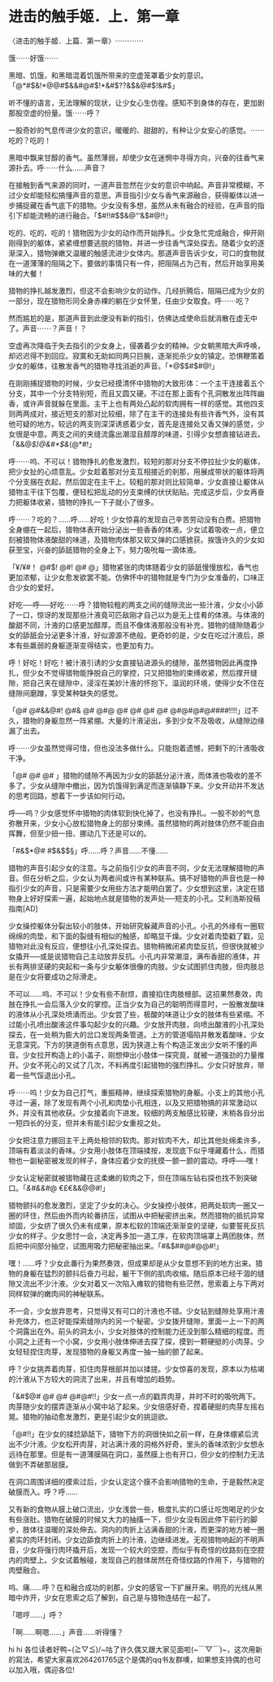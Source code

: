 # 进击的触手姬．上．第一章

〈进击的触手姬．上篇．第一章〉⋯⋯⋯⋯

饿⋯⋯好饿⋯⋯

黑暗、饥饿，和黑暗混着饥饿所带来的空虚笼罩着少女的意识。「@*#$&!*@@#$&&#@#$!*&#$??&$&@#$!&#$」

听不懂的语言，无法理解的现状，让少女心生仿徨。感知不到身体的存在，更加剧那股空虚的份量。饿⋯⋯呼？

一股奇妙的气息传进少女的意识，暖暖的、甜甜的，有种让少女安心的感觉。⋯⋯吃的？吃的！

黑暗中飘来甘醇的香气。虽然薄弱，却使少女在迷惘中寻得方向，兴奋的往香气来源扑去。呼⋯⋯什么……声音？

在接触到香气来源的同时，一道声音忽然在少女的意识中响起。声音非常模糊，不过少女却能轻松搞懂声音的意思。声音指引少女与香气来源融合，获得躯体以进一步捕捉藏在香气底下的猎物。少女没有多想，虽然从未有融合的经验，在声音的指引下却能流畅的进行融合。「$#!!#$$&@“‘&$#@!!」

吃的、吃的、吃的！猎物因为少女的动作而开始挣扎。少女急忙完成融合，伸开刚刚得到的躯体，紧紧缠想要逃脱的猎物，并进一步往香气深处探去。随着少女的逐渐深入，猎物弹嫩又温暖的触感流进少女体内。那道声音告诉少女，可口的食物就在一道薄薄的阻隔之下。要做的事情只有一件，把阻隔占为己有，然后开始享用美味的大餐！

猎物的挣扎越发激烈，但这不会影响少女的动作。几经折腾后，阻隔已成为少女的一部分，现在猎物形同全身赤裸的躺在少女怀里，任由少女取食。呼⋯⋯吃？

然而尴尬的是，那道声音到此便没有新的指引，仿佛达成使命后就消散在虚无中了。声音⋯⋯？声音！？

空虚再次降临于失去指引的少女身上，侵袭着少女的精神。少女朝黑暗大声呼唤，却迟迟得不到回应。寂寞和无助如同两只巨腕，逐渐扼杀少女的镇定。恐惧鞭策着少女的躯体，往散发香气的猎物寻找消逝的声音。「*@$$#$#@!」

在刚刚捕捉猎物的时候，少女已经摸清怀中猎物的大致形体：一个主干连接着五个分支，其中一个分支特别短，而且又圆又硬。不过在那上面有个孔洞散发出阵阵幽香，或许声音就躲在里面。主干上也有两处凸起的软肉拥有一样的感觉。其他四支则两两成对，接近短支的那对比较细，除了在主干的连接处有些许香气外，没有其他可疑的地方。较远的两支则深深诱惑着少女，首先是连接处又香又弹的感觉，少女很是中意。两支之间的夹缝流露出潮湿且醇厚的味道，引得少女想直接钻进去。「&&@*$)@&#*$&*(@*#!」

呼⋯⋯呜、不可以！猎物挣扎的愈发激烈，较短的那对分支不停拉扯少女的躯体，把少女扯的心烦意乱。少女趁着那对分支互相接近的剎那，用展成带状的躯体将两个分支捆在衣起，然后固定在主干上。较粗的那对则比较简单，少女直接让躯体从猎物主干往下包覆，便轻松把乱动的分支束缚的伏伏贴贴。完成这步后，少女再奋力把躯体收紧，猎物的挣扎一下子就小了很多。

呼⋯⋯？吃的？……呼……好吃！少女惊喜的发现自己辛苦劳动没有白费。把猎物全身绷在一起后，猎物体表开始分泌出一些香香的体液。少女试着吸收一点，便立刻被猎物体液酸甜的味道，及猎物肉体那又软又弹的口感掳获。挨饿许久的少女如获至宝，兴奋的舔舐猎物的全身上下，努力吸吮每一滴体液。

「¥/¥#！ @#$! @#! @# @」猎物紧张的肉体随着少女的舔舐慢慢放松，香气也更加浓郁，让少女愈发欲罢不能。仿佛怀中的猎物就是专门为少女准备的，口味正合少女的爱好。

好吃──呼──好吃⋯⋯呼？猎物较粗的两支之间的缝隙流出一些汁液，少女小小舔了一口，惊讶的发现那些汁液竟可匹敌刚才自己以为是无上佳肴的体液。与体液的酸甜不同，汁液的口感更加醇厚。而且不像体液那般没有补充，猎物的缝隙随着少女的舔舐会分泌更多汁液，好似源源不绝般。更奇妙的是，少女在吃过汁液后，原本有些羸弱的身躯逐渐变得结实，也更加有力。

呼！好吃！好吃！被汁液引诱的少女直接钻进源头的缝隙，虽然猎物因此再度挣扎，但少女不觉得猎物能挣脱自己的掌控，只又把猎物的束缚收紧，然后撑开缝隙，把自己夹在缝隙中，浸淫在美妙汁液的怀抱下。温润的环境，使得少女不住在缝隙间磨蹭，享受某种缺失的感觉。

「@# @#&&@#! @#& @# @#@ @# @# @# @# @#@#@#@####!!!!」过不久，猎物的身躯忽然一阵紧绷。大量的汁液泌出，多到少女不及吸收，从缝隙边缘漏了出去。

呼⋯⋯少女虽然觉得可惜，但也没法多做什么。只能抱着遗憾，把剩下的汁液吸收干净。

「@# @# @# 」猎物的缝隙不再因为少女的舔舐分泌汁液，而体液也吸收的差不多了。少女从缝隙中撤出，因为饥饿得到满足而逐渐镇静下来。少女开动并不发达的思考回路，想着下一步该如何行动。

呼──呜？少女感觉怀中猎物的肉体软到快化掉了，也没有挣扎。一股不妙的气息弥散开来，少女小心放松猎物身上的部分束缚。虽然猎物的两对肢体仍然不能自由挥舞，但至少扭一扭、挪动几下还是可以的。

「#&$*@# #$&$$§」呼……呼？声音……不懂……

猎物的声音引起少女的注意。与之前指引少女的声音不同，少女无法理解猎物的声音。但在分析之后，少女认为两者间或许有某种联系。搞不好猎物的声音也是一种指引少女的声音，只是需要少女用些方法才能明白罢了。少女想到这里，决定在猎物身上好好探索一遍，起始地点就是猎物的发声处──短支的小孔。艾利浩斯投稿指南[AD]


少女操控躯体分裂出较小的肢体，开始研究躲藏声音的小孔。小孔的外缘有一圈软绵绵的肉垫，和下面的裂缝有相似的触感，却略显干燥。少女对着肉垫戳了戳，见猎物对此没有反应，便想往小孔深处探去。猎物稍微闭紧肉垫反抗，但很快就被少女撬开──或是说猎物自己主动放弃反抗。小孔内非常潮湿，满布香甜的液体，并长有两排坚硬的突起和一条与少女躯体很像的肉肢。少女试图抓住肉肢，但肉肢总是在少女将要成功之际滑走。

不可以……呜、不可以！少女有些不耐烦，直接掐住肉肢根部。这招果然奏效，肉肢在挣扎一会后落入少女的掌控。正当少女为自己的聪明而得意时，一股散发酸味的液体从小孔深处喷涌而出。少女尝了些，极酸的味道让少女的肢体有些紧缩。不过能小孔喷出酸液这件事勾起少女的兴趣。少女放开肉肢，向喷出酸液的小孔深处探去，在一处稍为膨大的岔口发现两条管道。上方的管道塌陷并散发着酸味，少女无意深究。下方的狭道倒有点意思，因为狭道上有个构造正发出少女听不懂的声音。少女拉开构造上的小盖子，刚想伸出小肢体一探究竟，就被一道强劲的力量推开。少女不死心的又试了几次，不料再度引起猎物的强烈挣扎。少女只好放弃，带着一些气馁退出小孔。

呼⋯⋯呜！少女为自己打气，重振精神，继续探索猎物的身躯。小支上的其他小孔寻过一遍，除了发现有两个小孔和肉垫小孔相连，以及又把猎物搞的非常激动以外，并没有其他收获。少女接着向下进发。较细的两支触感比较硬，末梢各自分出一短四长的分支，但并未有能引起少女重视之处。

少女把注意力挪回主干上两处相邻的软肉。那对软肉不大，却比其他处绵柔许多，顶端有着淡淡的香味。少女用小肢体在顶端揉按，发现底下似乎埋藏着什么，而猎物也一副秘密被发现的样子，身体应着少女的抚摸一颤一颤的震动。呼呼──嘿！

少女认定秘密就被猎物藏在这柔嫩的软肉之下，但在顶端左钻右探也找不到突破口。「*&#&&#*@ €£€&&@@#!」

猎物颤抖的愈发激烈，坚定了少女的决心。少女操控小肢体，把两处软肉一圈又一圈的环住，然后由外而内轮番挤压，试图从中把秘密挤出来。然而猎物的抵抗异常顽固，少女挤了很久仍未有成果，原本松软的顶端还渐渐变的坚硬，似要誓死反抗少女的样子。少女思忖一会，决定再多加一道工序，在软肉顶端罩上两团肢体，然后把中间部分抽空，试图用吸力把秘密抽出来。「#&$##@#@@#!」

嘿！……呼？少女此番行为果然奏效，但成果却是从少女意想不到的地方出来。猎物的身躯在猛烈的颤抖后奋力弓起，躯干下侧的肌肉收缩。随后原本已经干涸的缝隙又流出不少汁液。少女对着又一次陷入瘫软的猎物有些茫然，思索着上与下两对同样软弹的嫩肉间的神秘联系。

不一会，少女放弃思考，只觉得又有可口的汁液也不错。少女钻到缝隙处享用汁液补充体力，也正好能探索缝隙内的另一个秘密。少女拨开缝隙，里面一上一下的两个洞露出在外。前头的洞太小，少女对肢体的控制能力还没到那么精细的程度。而小洞之上还有一个小窝，少女用小肢体伸进去探了探，摸到一颗硬挺的小肉芽。少女轻轻捏住肉芽，发现猎物的身躯又再度一抽一抽的颤了起来。

呼？少女挑弄着肉芽，扣住肉芽根部并加以揉搓。少女惊喜的发现，原本以为枯竭的汁液从下方较大的洞流了出来，并且有增加的趋势。

「&#$@# @# @# @#@#!!」少女一点一点的戳弄肉芽，并时不时的吸吮两下。肉芽随少女的摆弄逐渐从小窝中站了起来。少女倍感好奇，捏着硬挺的肉芽左摇右晃。猎物的抽动愈发激烈，更是引起少女的挑逗欲。

「@#!!」在少女的揉捻舔舐下，猎物下方的洞很快如之前一样，在身体绷紧后流出不少汁液。少女松开肉芽，对沾满汁液的洞格外好奇，里头的香味浓到少女想永远待在那里。但是有一道薄膜隔在洞口，虽然膜上也有开口，但少女的控制力无法做到不弄破那层膜。

在洞口周围详细的摸索过后，少女认定这个膜不会影响猎物的生命，于是毅然决定破膜而入。呼？呼……

又有新的食物从膜上破口流出，少女浅尝一些，极度扎实的口感让吃饱喝足的少女有些涨肚。猎物在破膜的时候又大力的抽搐一下，但少女没有因此停下前行的脚步，肢体往温暖的深处伸去。洞内的肉折上沾满香甜的汁液，而更深的地方被一圈紧实的肉环封闭。少女边舔食肉折上的汁液，边继续进发。无视猎物响起的不明声音，少女将强行肉环撬开后，发现一个较大的空腔，而似乎有奇怪的纹路刻在空腔内的肉壁上。少女试着触碰，发现自己的肢体居然在奇怪纹路的作用下，与猎物的肉壁融合。

呜、痛……呼？在和融合成功的剎那，少女的感官一下扩展开来。明亮的光线从黑暗中炸开，少女在思索之后了解到，自己是与猎物连结在一起了。

「嗯哼……」呼？

「啊……啊嗯……」声音……听得懂？

hi hi 各位读者好鸭~\(≧▽≦)/~咕了许久偶又跟大家见面啦(~￣▽￣)~，这次用新的寫法，希望大家喜欢264261765这个是偶的qq书友群噢，如果想支持偶的也可以加入哦，偶迎各位!

